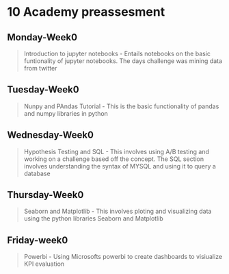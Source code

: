 # 10 Academy preassesment
## Monday-Week0
> Introduction to jupyter notebooks - Entails notebooks on the basic funtionality of jupyter notebooks. The days challenge was mining data from twitter 

## Tuesday-Week0
> Nunpy and PAndas Tutorial - This is the basic functionality of pandas and numpy libraries in python

## Wednesday-Week0
> Hypothesis Testing and SQL - This involves using A/B testing and working on a challenge based off the concept. The SQL section involves understanding the syntax of MYSQL and using it to query a database

## Thursday-Week0
> Seaborn and Matplotlib - This  involves ploting and visualizing data using the python libraries Seaborn and Matplotlib

## Friday-week0
> Powerbi - Using Microsofts powerbi to create dashboards to visiualize KPI evaluation